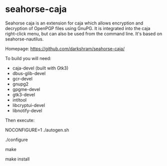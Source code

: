 # seahorse-caja
Seahorse caja is an extension for caja which allows encryption
and decryption of OpenPGP files using GnuPG. It is integrated
into the caja right-click menu, but can also be used from the
command line. It's based on seahorse-nautilus.

Homepage: https://github.com/darkshram/seahorse-caja/

To build you will need:

* caja-devel (built with Gtk3)
* dbus-glib-devel
* gcr-devel
* gnupg2
* gpgme-devel
* gtk3-devel
* intltool
* libcryptui-devel
* libnotify-devel

Then execute:

NOCONFIGURE=1 ./autogen.sh

./configure

make

make install

